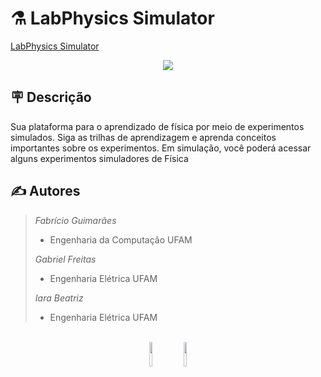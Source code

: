# ⚗️ LabPhysics Simulator 

<a href="https://lab-physics.herokuapp.com/" target="_blank"> LabPhysics Simulator</a>



<p align="center">
  <img src="https://user-images.githubusercontent.com/65060013/168405354-27be18d0-d280-454e-a841-df42b53fb80f.png">
</p>

## 🪧 Descrição
Sua plataforma para o aprendizado de física por meio de experimentos simulados. Siga as trilhas de aprendizagem e aprenda conceitos importantes sobre os experimentos. Em simulação, você poderá acessar alguns experimentos simuladores de Física


## ✍️ Autores

> *Fabrício Guimarães* 
> - Engenharia da Computação UFAM 
> 
>
> *Gabriel Freitas*
> - Engenharia Elétrica UFAM
> 
>
> *Iara Beatriz* 
> - Engenharia Elétrica UFAM
>



<p align="center">
  <br>
  <img src="https://user-images.githubusercontent.com/65060013/156955108-35069a93-3c6e-4e07-abf8-dfd5f3a443bb.png" style="width:10%">
    <img src="https://user-images.githubusercontent.com/65060013/156952397-8edfe44c-edfc-406c-bfb0-87f7a5e73e0b.png" style="width:10%">
</p>



